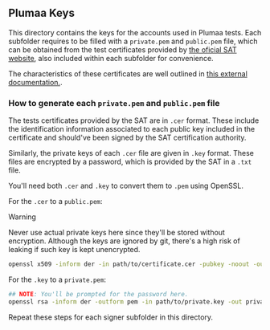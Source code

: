 ## Plumaa Keys

This directory contains the keys for the accounts used in Plumaa tests. Each subfolder requires to be filled with a `private.pem` and `public.pem` file, which can be obtained from the test certificates provided by [the oficial SAT website](http://omawww.sat.gob.mx/tramitesyservicios/Paginas/certificado_sello_digital.htm), also included within each subfolder for convenience.

The characteristics of these certificates are well outlined in [this external documentation.](https://go.reachcore.com/docs/Articulos/CSDPruebas).

### How to generate each `private.pem` and `public.pem` file

The tests certificates provided by the SAT are in `.cer` format. These include the identification information associated to each public key included in the certificate and should've been signed by the SAT certification authority.

Similarly, the private keys of each `.cer` file are given in `.key` format. These files are encrypted by a password, which is provided by the SAT in a `.txt` file.

You'll need both `.cer` and `.key` to convert them to `.pem` using OpenSSL.

For the `.cer` to a `public.pem`:

> [!WARNING]
> Never use actual private keys here since they'll be stored without encryption. Although the keys are ignored by git, there's a high risk of leaking if such key is kept unencrypted.

```bash
openssl x509 -inform der -in path/to/certificate.cer -pubkey -noout -outform der > public.pem
```

For the `.key` to a `private.pem`:

```bash
## NOTE: You'll be prompted for the password here.
openssl rsa -inform der -outform pem -in path/to/private.key -out private.pem
```

Repeat these steps for each signer subfolder in this directory.
